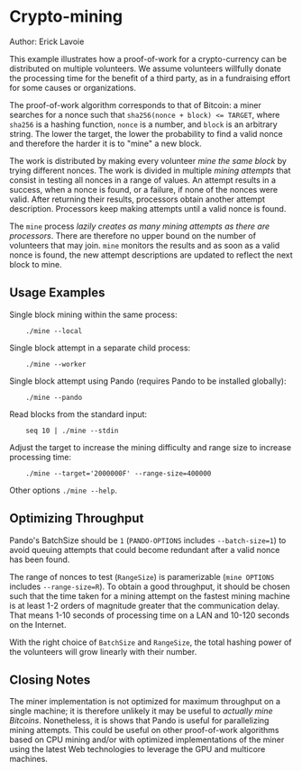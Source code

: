 # Crypto-mining

Author: Erick Lavoie

This example illustrates how a proof-of-work for a crypto-currency can be
distributed on multiple volunteers. We assume volunteers willfully donate the
processing time for the benefit of a third party, as in a fundraising effort
for some causes or organizations.

The proof-of-work algorithm corresponds to that of Bitcoin: a miner searches
for a nonce such that ````sha256(nonce + block) <= TARGET````, where
````sha256```` is a hashing function, ````nonce```` is a number, and ````block```` is an
arbitrary string. The lower the target, the lower the probability to find a
valid nonce and therefore the harder it is to "mine" a new block.

The work is distributed by making every volunteer *mine the same block* by
trying different nonces. The work is divided in multiple *mining attempts* that
consist in testing all nonces in a range of values. An attempt results in a
success, when a nonce is found, or a failure, if none of the nonces were valid.
After returning their results, processors obtain another attempt description.
Processors keep making attempts until a valid nonce is found. 

The ````mine```` process *lazily creates as many mining attempts as there are
processors*. There are therefore no upper bound on the number of volunteers
that may join. ````mine```` monitors the results and as soon as a valid nonce
is found, the new attempt descriptions are updated to reflect the next block to
mine.

## Usage Examples

Single block mining within the same process:
````
    ./mine --local 
````

Single block attempt in a separate child process:
````
    ./mine --worker 
````

Single block attempt using Pando (requires Pando to be installed globally):
````
    ./mine --pando
````

Read blocks from the standard input:
````
    seq 10 | ./mine --stdin
````

Adjust the target to increase the mining difficulty and range size to increase
processing time:
````
    ./mine --target='2000000F' --range-size=400000
````

Other options ````./mine --help````.

## Optimizing Throughput

Pando's BatchSize should be ````1```` (````PANDO-OPTIONS```` includes
````--batch-size=1````) to avoid queuing attempts that could become redundant
after a valid nonce has been found.

The range of nonces to test (````RangeSize````) is paramerizable (````mine
OPTIONS```` includes ````--range-size=R````). To obtain a good throughput, it
should be chosen such that the time taken for a mining attempt on the fastest
mining machine is at least 1-2 orders of magnitude greater that the
communication delay. That means 1-10 seconds of processing time on a LAN and
10-120 seconds on the Internet.

With the right choice of ````BatchSize```` and ````RangeSize````, the total
hashing power of the volunteers will grow linearly with their number.

## Closing Notes

The miner implementation is not optimized for maximum throughput on a single
machine; it is therefore unlikely it may be useful to *actually mine Bitcoins*.
Nonetheless, it is shows that Pando is useful for parallelizing mining
attempts.  This could be useful on other proof-of-work algorithms based on CPU
mining and/or with optimized implementations of the miner using the latest Web
technologies to leverage the GPU and multicore machines.
